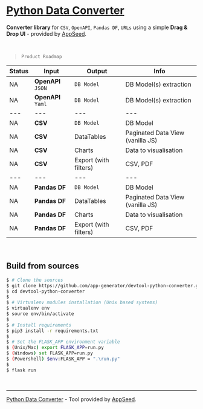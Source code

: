 # [Python Data Converter](https://github.com/app-generator/devtool-python-converter)

**Converter library** for `CSV`, `OpenAPI`, `Pandas DF`, `URLs` using a simple **Drag & Drop UI** - provided by [AppSeed](https://appseed.us/).

<br />

> `Product Roadmap`

| Status | Input | Output | Info | 
| --- | --- | --- | --- |
| NA | **OpenAPI** `JSON` | `DB Model` | DB Model(s) extraction  |
| NA | **OpenAPI** `Yaml` | `DB Model` | DB Model(s) extraction |
| --- | --- | --- | --- |
| NA | **CSV** | `DB Model` | DB Model |
| NA | **CSV** | DataTables | Paginated Data View (vanilla JS) |
| NA | **CSV** | Charts | Data to visualisation  |
| NA | **CSV** | Export (with filters) | CSV, PDF  |
| --- | --- | --- | --- |
| NA | **Pandas DF** | `DB Model` | DB Model |
| NA | **Pandas DF** | DataTables | Paginated Data View (vanilla JS) |
| NA | **Pandas DF** | Charts | Data to visualisation  |
| NA | **Pandas DF** | Export (with filters) | CSV, PDF  |

<br />

## Build from sources

```bash
$ # Clone the sources
$ git clone https://github.com/app-generator/devtool-python-converter.git
$ cd devtool-python-converter
$
$ # Virtualenv modules installation (Unix based systems)
$ virtualenv env
$ source env/bin/activate
$
$ # Install requirements
$ pip3 install -r requirements.txt
$
$ # Set the FLASK_APP environment variable
$ (Unix/Mac) export FLASK_APP=run.py
$ (Windows) set FLASK_APP=run.py
$ (Powershell) $env:FLASK_APP = ".\run.py"
$
$ flask run 
```

<br />

---
[Python Data Converter](https://github.com/app-generator/devtool-python-converter) - Tool provided by [AppSeed](https://appseed.us).
